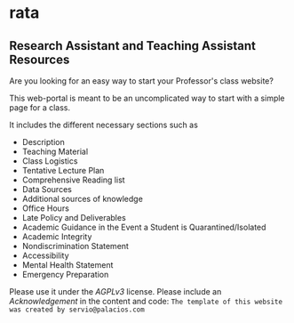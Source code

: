 # rata
## Research Assistant and Teaching Assistant Resources

Are you looking for an easy way to start your Professor's class website?

This web-portal is meant to be an uncomplicated way to start with a simple page for a class.

It includes the different necessary sections such as
* Description
* Teaching Material
* Class Logistics
* Tentative Lecture Plan
* Comprehensive Reading list
* Data Sources
* Additional sources of knowledge
* Office Hours
* Late Policy and Deliverables
* Academic Guidance in the Event a Student is Quarantined/Isolated
* Academic Integrity
* Nondiscrimination Statement
* Accessibility
* Mental Health Statement
* Emergency Preparation

Please use it under the *AGPLv3* license. 
Please include an *Acknowledgement* in the content and code:
```The template of this website was created by servio@palacios.com```

